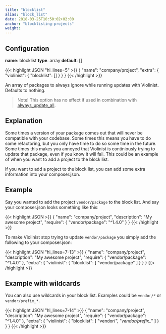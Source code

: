 ```yaml
---
title: "blocklist"
alias: "block_list"
date: 2018-03-25T10:50:02+02:00
anchor: "blocklisting-projects"
weight:
---
```


## Configuration

__name__: blocklist
__type__: array
__default__: []

{{< highlight JSON "hl_lines=5" >}}
{
  "name": "company/project",
  "extra": {
    "violinist": {
      "blocklist": []
    }
  }
}
{{< /highlight >}}


An array of packages to always ignore while running updates with Violinist. Defaults to nothing.

> Note! This option has no effect if used in combination with [always_update_all](#updating-all).

## Explanation

Some times a version of your package comes out that will never be compatible with your codebase. Some times this means you have to do some refactoring, but you only have time to do so some time in the future. Some times this makes you annoyed that Violinist is continiously trying to update that package, even if you know it will fail. This could be an example of when you want to add a project to the block list.

If you want to add a project to the block list, you can add some extra information into your composer.json.

## Example

Say you wanted to add the project `vendor/package` to the block list. And say your composer.json looks something like this:

{{< highlight JSON >}}
{
  "name": "company/project",
  "description": "My awesome project",
  "require": {
    "vendor/package": "^1.4.0"
  }
}
{{< /highlight >}}


To make Violinist stop trying to update `vendor/package` you simply add the following to your composer.json:


{{< highlight JSON "hl_lines=7-13" >}}
{
  "name": "company/project",
  "description": "My awesome project",
  "require": {
    "vendor/package": "^1.4.0"
  },
  "extra": {
    "violinist": {
      "blocklist": [
        "vendor/package"
      ]
    }
  }
}
{{< /highlight >}}


## Example with wildcards

You can also use wildcards in your block list. Examples could be `vendor/*` or `vendor/prefix_*`.


{{< highlight JSON "hl_lines=7-14" >}}
{
  "name": "company/project",
  "description": "My awesome project",
  "require": {
    "vendor/package": "^1.4.0"
  },
  "extra": {
    "violinist": {
      "blocklist": [
        "vendor/*",
        "vendor/prefix_*"
      ]
    }
  }
}
{{< /highlight >}}
